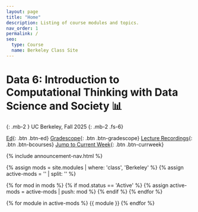 ```yaml
---
layout: page
title: "Home"
description: Listing of course modules and topics.
nav_order: 1
permalink: /
seo:
  type: Course
  name: Berkeley Class Site
---
```


# **Data 6: Introduction to Computational Thinking with Data Science and Society &#x1f4ca;**

{: .mb-2 }
UC Berkeley, Fall 2025
{: .mb-2 .fs-6}

[Ed](https://edstem.org/us/courses/80458/discussion){: .btn .btn-ed}
[Gradescope](https://www.gradescope.com/courses/1064926){: .btn .btn-gradescope}
[Lecture Recordings](https://bcourses.berkeley.edu/courses/1546002/external_tools/90481){: .btn .btn-bcourses}
[Jump to Current Week](https://data6.org/fa25/#week-1-introduction-to-python){: .btn .btn-currweek}

{% include announcement-nav.html %}

{% assign mods = site.modules | where: 'class', 'Berkeley' %}
{% assign active-mods = '' | split: '' %}

{% for mod in mods %}
  {% if mod.status == 'Active' %}
    {% assign active-mods = active-mods | push: mod %}
  {% endif %}
{% endfor %}

{% for module in active-mods %}
  {{ module }}
{% endfor %}

<script src="{{ '/assets/scripts/announcement-navigation.js' | relative_url }}"></script>
